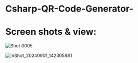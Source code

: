 # Csharp-QR-Code-Generator-
# Screen shots & view:
![Shot 0005](https://github.com/user-attachments/assets/c117880b-a62e-461c-833d-38f7aed505f7)

![InShot_20240901_142305881](https://github.com/user-attachments/assets/a794ff62-fa64-402d-b1d7-aeed9d66e89c)

